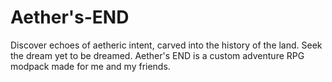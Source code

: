 # Aether's-END
Discover echoes of aetheric intent, carved into the history of the land. Seek the dream yet to be dreamed. Aether's END is a custom adventure RPG modpack made for me and my friends.
